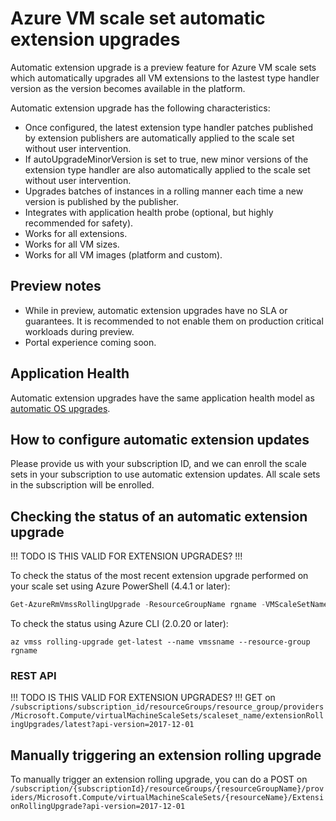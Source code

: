 # Azure VM scale set automatic extension upgrades

Automatic extension upgrade is a preview feature for Azure VM scale sets which automatically upgrades all VM extensions to the lastest type handler version as the version becomes available in the platform.

Automatic extension upgrade has the following characteristics:
- Once configured, the latest extension type handler patches published by extension publishers are automatically applied to the scale set without user intervention.
- If autoUpgradeMinorVersion is set to true, new minor versions of the extension type handler are also automatically applied to the scale set without user intervention.
- Upgrades batches of instances in a rolling manner each time a new version is published by the publisher.
- Integrates with application health probe (optional, but highly recommended for safety).
- Works for all extensions.
- Works for all VM sizes.
- Works for all VM images (platform and custom).


## Preview notes 
- While in preview, automatic extension upgrades have no SLA or guarantees. It is recommended to not enable them on production critical workloads during preview.
- Portal experience coming soon.

## Application Health

Automatic extension upgrades have the same application health model as [automatic OS upgrades](./autoosupgrade-doc.md).

## How to configure automatic extension updates

Please provide us with your subscription ID, and we can enroll the scale sets in your subscription to use automatic extension updates. All scale sets in the subscription will be enrolled.


## Checking the status of an automatic extension upgrade

!!! TODO IS THIS VALID FOR EXTENSION UPGRADES? !!!

To check the status of the most recent extension upgrade performed on your scale set using Azure PowerShell (4.4.1 or later):

```powershell
Get-AzureRmVmssRollingUpgrade -ResourceGroupName rgname -VMScaleSetName vmssname
```

To check the status using Azure CLI (2.0.20 or later):

```azure-cli
az vmss rolling-upgrade get-latest --name vmssname --resource-group rgname
```

### REST API
!!! TODO IS THIS VALID FOR EXTENSION UPGRADES? !!!
GET on `/subscriptions/subscription_id/resourceGroups/resource_group/providers/Microsoft.Compute/virtualMachineScaleSets/scaleset_name/extensionRollingUpgrades/latest?api-version=2017-12-01`

## Manually triggering an extension rolling upgrade

To manually trigger an extension rolling upgrade, you can do a POST on `/subscription/{subscriptionId}/resourceGroups/{resourceGroupName}/providers/Microsoft.Compute/virtualMachineScaleSets/{resourceName}/ExtensionRollingUpgrade?api-version=2017-12-01`
